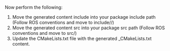 Now perform the following:
1. Move the generated content include into your package include path (Follow ROS conventions and move to include/<PackageName>/)
2. Move the generated content src into your package src path (Follow ROS conventions and move to src/<PackageName>)
3. Update the CMakeLists.txt file with the generated _CMakeLists.txt content.
